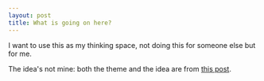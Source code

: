 ```yaml
---
layout: post
title: What is going on here?
---
```

I want to use this as my thinking space, not doing this for someone else but for me.

The idea's not mine: both the theme and the idea are from [this post](http://www.aaronsw.com/weblog/about).
